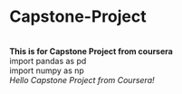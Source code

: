 # Capstone-Project
<br>**This is for Capstone Project from coursera**</br>
import pandas as pd<br>
import numpy as np<br>
*Hello Capstone Project from Coursera!*
